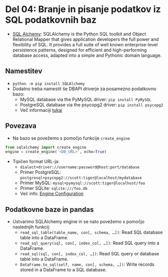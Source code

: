 # Del 04: Branje in pisanje podatkov iz SQL podatkovnih baz

- [SQL Alchemy](https://www.sqlalchemy.org/): SQLAlchemy is the Python SQL toolkit and Object Relational Mapper that gives application developers the full power and flexibility of SQL. It provides a full suite of well known enterprise-level persistence patterns, designed for efficient and high-performing database access, adapted into a simple and Pythonic domain language.

## Namestitev
- `python -m pip install SQLAlchemy`
- Dodatno treba namestit še DBAPI driverje za posamezno podatkovno bazo:
    - MySQL database via the PyMySQL driver: `pip install PyMySQL`
    - PostgreSQL database via the psycopg2 driver: `pip install psycopg2`
    - Več informaciji [tukaj](https://docs.sqlalchemy.org/en/13/dialects/index.html)


## Povezava
- Na bazo se povežemo s pomočjo funkcije `create_engine`
```python
from sqlalchemy import create_engine
engine = create_engine('<DB_URL>', echo=True)
```
- Tipičen format URL-ja:
    - `dialect+driver://username:password@host:port/database`
    - Primer PostgreSQL: `postgresql+psycopg2://scott:tiger@localhost/mydatabase`
    - Primer MySQL: `mysql+pymysql://scott:tiger@localhost/foo`
    - Primer SQLite: `sqlite:///foo.db`
    - Več info: [Engine Configuration](https://docs.sqlalchemy.org/en/13/core/engines.html)


## Podatkovne baze in pandas
- Ustvarimo SQLAlchemy engine in se nato povežemo s pomočjo naslednjih funkcij:
    - `read_sql_table(table_name, con[, schema, …])`: Read SQL database table into a DataFrame.
    - `read_sql_query(sql, con[, index_col, …])`: Read SQL query into a DataFrame.
    - `read_sql(sql, con[, index_col, …])`: Read SQL query or database table into a DataFrame.
    - `DataFrame.to_sql(self, name, con[, schema, …])`: Write records stored in a DataFrame to a SQL database.
